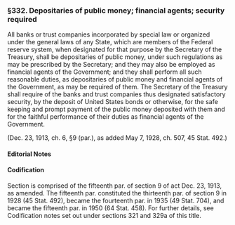 ### §332. Depositaries of public money; financial agents; security required ###

All banks or trust companies incorporated by special law or organized under the general laws of any State, which are members of the Federal reserve system, when designated for that purpose by the Secretary of the Treasury, shall be depositaries of public money, under such regulations as may be prescribed by the Secretary; and they may also be employed as financial agents of the Government; and they shall perform all such reasonable duties, as depositaries of public money and financial agents of the Government, as may be required of them. The Secretary of the Treasury shall require of the banks and trust companies thus designated satisfactory security, by the deposit of United States bonds or otherwise, for the safe keeping and prompt payment of the public money deposited with them and for the faithful performance of their duties as financial agents of the Government.

(Dec. 23, 1913, ch. 6, §9 (par.), as added May 7, 1928, ch. 507, 45 Stat. 492.)

#### **Editorial Notes** ####

#### Codification ####

Section is comprised of the fifteenth par. of section 9 of act Dec. 23, 1913, as amended. The fifteenth par. constituted the thirteenth par. of section 9 in 1928 (45 Stat. 492), became the fourteenth par. in 1935 (49 Stat. 704), and became the fifteenth par. in 1950 (64 Stat. 458). For further details, see Codification notes set out under sections 321 and 329a of this title.